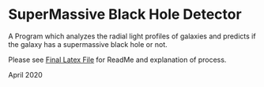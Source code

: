 # SuperMassive Black Hole Detector
A Program which analyzes the radial light profiles of galaxies and predicts if the galaxy has a supermassive black hole or not.

Please see [Final Latex File](https://github.com/Alex-Fay/BlackHole-Galactic-Core-Detector/blob/master/ReadMe%20Midterm%20Write%20Up.pdf ) for ReadMe and explanation of process.

April 2020
